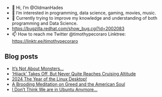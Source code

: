 - 👋 Hi, I’m @OldmanHades
- 👀 I’m interested in programming, data science, gaming, movies, music.
- 🌱 Currently trying to improve my knowledge and understanding of both programming and Data Science.
- https://bugzilla.redhat.com/show_bug.cgi?id=2002083
- 📫 How to reach me Twitter @timothypecoraro
Linktree: https://linktr.ee/timothypecoraro

## Blog posts
<!-- BLOG-POST-LIST:START -->
- [It’s Not About Monsters…](https://medium.com/@timothypecoraro/its-not-about-monsters-62db7923b4fa?source=rss-5097f5c9b801------2)
- [‘Hijack’ Takes Off, But Never Quite Reaches Cruising Altitude](https://medium.com/@timothypecoraro/hijack-takes-off-but-never-quite-reaches-cruising-altitude-84377618e969?source=rss-5097f5c9b801------2)
- [2024 The Year of the Linux Desktop!](https://medium.com/@timothypecoraro/2024-the-year-of-the-linux-desktop-c490af54b621?source=rss-5097f5c9b801------2)
- [A Brooding Meditation on Greed and the American Soul](https://medium.com/@timothypecoraro/a-brooding-meditation-on-greed-and-the-american-soul-9c768809a722?source=rss-5097f5c9b801------2)
- [I Don’t Think We are in Ubuntu Anymore…](https://medium.com/@timothypecoraro/i-dont-think-we-are-in-ubuntu-anymore-b918998f419a?source=rss-5097f5c9b801------2)
<!-- BLOG-POST-LIST:END -->
